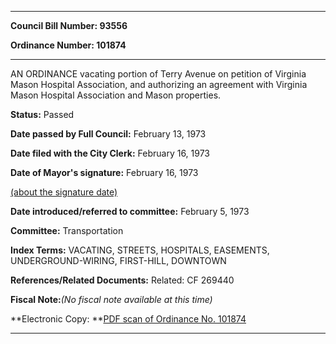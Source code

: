 

********

**Council Bill Number: 93556**
   
**Ordinance Number: 101874**
********

 AN ORDINANCE vacating portion of Terry Avenue on petition of Virginia Mason Hospital Association, and authorizing an agreement with Virginia Mason Hospital Association and Mason properties.

**Status:** Passed
   
**Date passed by Full Council:** February 13, 1973
   
**Date filed with the City Clerk:** February 16, 1973
   
**Date of Mayor's signature:** February 16, 1973
   
[(about the signature date)](/~public/approvaldate.htm)
   
   
   
**Date introduced/referred to committee:** February 5, 1973
   
**Committee:** Transportation
   
   
**Index Terms:** VACATING, STREETS, HOSPITALS, EASEMENTS, UNDERGROUND-WIRING, FIRST-HILL, DOWNTOWN

**References/Related Documents:** Related: CF 269440

**Fiscal Note:**_(No fiscal note available at this time)_

**Electronic Copy: **[PDF scan of Ordinance No. 101874](/~archives/Ordinances/Ord_101874.pdf)

********

